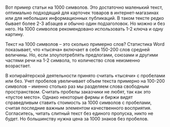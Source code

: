 Вот пример статьи на 1000 символов. Это достаточно маленький текст, оптимально подходящий для карточек товаров в интернет-магазинах или для небольших информационных публикаций. В таком тексте редко бывает более 2-3 абзацев и обычно один подзаголовок. Но можно и без него. На 1000 символов рекомендовано использовать 1-2 ключа и одну картину.

Текст на 1000 символов – это сколько примерно слов? Статистика Word показывает, что «тысяча» включает в себя 150-200 слов средней величины. Но, если злоупотреблять предлогами, союзами и другими частями речи на 1-2 символа, то количество слов неизменно возрастает.

В копирайтерской деятельности принято считать «тысячи» с пробелами или без. Учет пробелов увеличивает объем текста примерно на 100-200 символов – именно столько раз мы разделяем слова свободным пространством. Считать пробелы заказчики не любят, так как это «пустое место». Однако некоторые фирмы и биржи видят справедливым ставить стоимость за 1000 символов с пробелами, считая последние важным элементом качественного восприятия. Согласитесь, читать слитный текст без единого пропуска, никто не будет. Но большинству нужна цена за 1000 знаков без пробелов.

